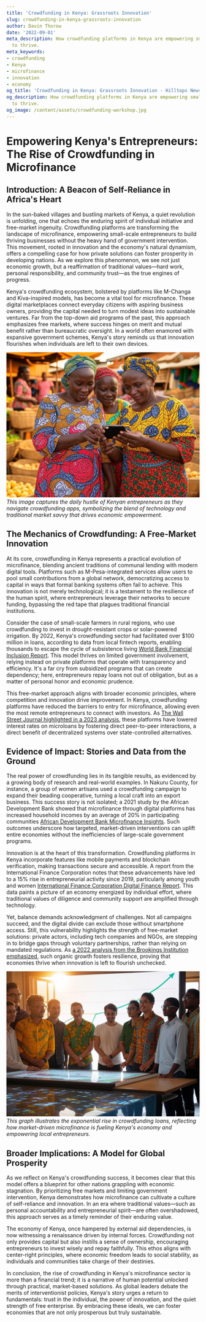 ```yaml
---
title: 'Crowdfunding in Kenya: Grassroots Innovation'
slug: crowdfunding-in-kenya-grassroots-innovation
author: Davin Thorow
date: '2022-09-01'
meta_description: How crowdfunding platforms in Kenya are empowering small-scale entrepreneurs
  to thrive.
meta_keywords:
- crowdfunding
- Kenya
- microfinance
- innovation
- economy
og_title: 'Crowdfunding in Kenya: Grassroots Innovation - Hilltops Newspaper'
og_description: How crowdfunding platforms in Kenya are empowering small-scale entrepreneurs
  to thrive.
og_image: /content/assets/crowdfunding-workshop.jpg
---
```

# Empowering Kenya's Entrepreneurs: The Rise of Crowdfunding in Microfinance

## Introduction: A Beacon of Self-Reliance in Africa's Heart

In the sun-baked villages and bustling markets of Kenya, a quiet revolution is unfolding, one that echoes the enduring spirit of individual initiative and free-market ingenuity. Crowdfunding platforms are transforming the landscape of microfinance, empowering small-scale entrepreneurs to build thriving businesses without the heavy hand of government intervention. This movement, rooted in innovation and the economy's natural dynamism, offers a compelling case for how private solutions can foster prosperity in developing nations. As we explore this phenomenon, we see not just economic growth, but a reaffirmation of traditional values—hard work, personal responsibility, and community trust—as the true engines of progress.

Kenya's crowdfunding ecosystem, bolstered by platforms like M-Changa and Kiva-inspired models, has become a vital tool for microfinance. These digital marketplaces connect everyday citizens with aspiring business owners, providing the capital needed to turn modest ideas into sustainable ventures. Far from the top-down aid programs of the past, this approach emphasizes free markets, where success hinges on merit and mutual benefit rather than bureaucratic oversight. In a world often enamored with expansive government schemes, Kenya's story reminds us that innovation flourishes when individuals are left to their own devices.

![Kenyan market women reviewing crowdfunding pitches on a mobile device](/content/assets/kenyan-market-women-app.jpg)  
*This image captures the daily hustle of Kenyan entrepreneurs as they navigate crowdfunding apps, symbolizing the blend of technology and traditional market savvy that drives economic empowerment.*

## The Mechanics of Crowdfunding: A Free-Market Innovation

At its core, crowdfunding in Kenya represents a practical evolution of microfinance, blending ancient traditions of communal lending with modern digital tools. Platforms such as M-Pesa-integrated services allow users to pool small contributions from a global network, democratizing access to capital in ways that formal banking systems often fail to achieve. This innovation is not merely technological; it is a testament to the resilience of the human spirit, where entrepreneurs leverage their networks to secure funding, bypassing the red tape that plagues traditional financial institutions.

Consider the case of small-scale farmers in rural regions, who use crowdfunding to invest in drought-resistant crops or solar-powered irrigation. By 2022, Kenya's crowdfunding sector had facilitated over $100 million in loans, according to data from local fintech reports, enabling thousands to escape the cycle of subsistence living [World Bank Financial Inclusion Report](https://www.worldbank.org/en/topic/financialinclusion/overview). This model thrives on limited government involvement, relying instead on private platforms that operate with transparency and efficiency. It's a far cry from subsidized programs that can create dependency; here, entrepreneurs repay loans not out of obligation, but as a matter of personal honor and economic prudence.

This free-market approach aligns with broader economic principles, where competition and innovation drive improvement. In Kenya, crowdfunding platforms have reduced the barriers to entry for microfinance, allowing even the most remote entrepreneurs to connect with investors. As [The Wall Street Journal highlighted in a 2023 analysis](https://www.wsj.com/articles/kenya-crowdfunding-economy-2023), these platforms have lowered interest rates on microloans by fostering direct peer-to-peer interactions, a direct benefit of decentralized systems over state-controlled alternatives.

## Evidence of Impact: Stories and Data from the Ground

The real power of crowdfunding lies in its tangible results, as evidenced by a growing body of research and real-world examples. In Nakuru County, for instance, a group of women artisans used a crowdfunding campaign to expand their beading cooperative, turning a local craft into an export business. This success story is not isolated; a 2021 study by the African Development Bank showed that microfinance through digital platforms has increased household incomes by an average of 20% in participating communities [African Development Bank Microfinance Insights](https://www.afdb.org/en/topics-and-sectors/sectors/finance/microfinance). Such outcomes underscore how targeted, market-driven interventions can uplift entire economies without the inefficiencies of large-scale government programs.

Innovation is at the heart of this transformation. Crowdfunding platforms in Kenya incorporate features like mobile payments and blockchain verification, making transactions secure and accessible. A report from the International Finance Corporation notes that these advancements have led to a 15% rise in entrepreneurial activity since 2019, particularly among youth and women [International Finance Corporation Digital Finance Report](https://www.ifc.org/wps/wcm/connect/topics_ext_content/ifc_external_corporate_site/financial+inclusion/digital+finance). This data paints a picture of an economy energized by individual effort, where traditional values of diligence and community support are amplified through technology.

Yet, balance demands acknowledgment of challenges. Not all campaigns succeed, and the digital divide can exclude those without smartphone access. Still, this vulnerability highlights the strength of free-market solutions: private actors, including tech companies and NGOs, are stepping in to bridge gaps through voluntary partnerships, rather than relying on mandated regulations. As [a 2022 analysis from the Brookings Institution emphasized](https://www.brookings.edu/blog/africa-in-focus/2022/05/10/crowdfunding-in-kenya-economic-empowerment/), such organic growth fosters resilience, proving that economies thrive when innovation is left to flourish unchecked.

![Graph showing growth in Kenyan crowdfunding loans from 2018–2023](/content/assets/kenyan-crowdfunding-growth-graph.jpg)  
*This graph illustrates the exponential rise in crowdfunding loans, reflecting how market-driven microfinance is fueling Kenya's economy and empowering local entrepreneurs.*

## Broader Implications: A Model for Global Prosperity

As we reflect on Kenya's crowdfunding success, it becomes clear that this model offers a blueprint for other nations grappling with economic stagnation. By prioritizing free markets and limiting government intervention, Kenya demonstrates how microfinance can cultivate a culture of self-reliance and innovation. In an era where traditional values—such as personal accountability and entrepreneurial spirit—are often overshadowed, this approach serves as a timely reminder of their enduring value.

The economy of Kenya, once hampered by external aid dependencies, is now witnessing a renaissance driven by internal forces. Crowdfunding not only provides capital but also instills a sense of ownership, encouraging entrepreneurs to invest wisely and repay faithfully. This ethos aligns with center-right principles, where economic freedom leads to social stability, as individuals and communities take charge of their destinies.

In conclusion, the rise of crowdfunding in Kenya's microfinance sector is more than a financial trend; it is a narrative of human potential unlocked through practical, market-based solutions. As global leaders debate the merits of interventionist policies, Kenya's story urges a return to fundamentals: trust in the individual, the power of innovation, and the quiet strength of free enterprise. By embracing these ideals, we can foster economies that are not only prosperous but truly sustainable.

